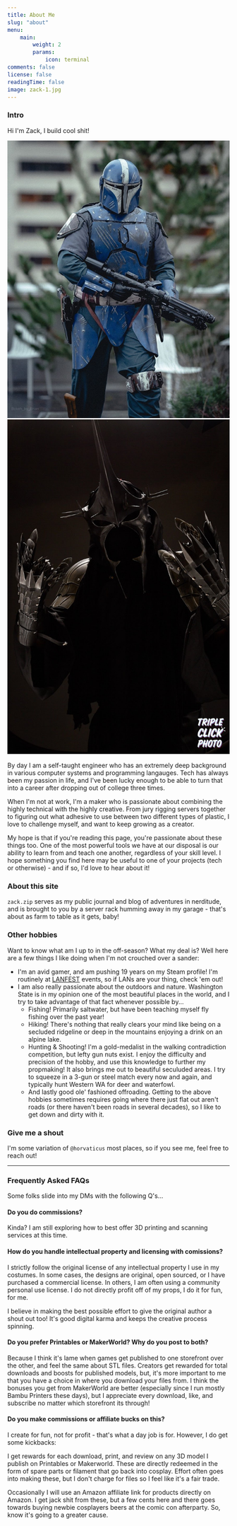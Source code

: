 ```yaml
---
title: About Me
slug: "about"
menu:
    main:
        weight: 2
        params:
            icon: terminal
comments: false
license: false
readingTime: false
image: zack-1.jpg
---
```

### Intro
Hi I'm Zack, I build cool shit!

![Mandalorian v2, by @bokeh_by_brian](458385887_1075457590758824_2149358156074040401_n.jpg) ![Witch King, by @TripleClickPhoto](image.png)

By day I am a self-taught engineer who has an extremely deep background in various computer systems and programming langauges. Tech has always been my passion in life, and I've been lucky enough to be able to turn that into a career after dropping out of college three times.

When I'm not at work, I'm a maker who is passionate about combining the highly technical with the highly creative. From jury rigging servers together to figuring out what adhesive to use between two different types of plastic, I love to challenge myself, and want to keep growing as a creator.

My hope is that if you're reading this page, you're passionate about these things too. One of the most powerful tools we have at our disposal is our ability to learn from and teach one another, regardless of your skill level. I hope something you find here may be useful to one of your projects (tech or otherwise) - and if so, I'd love to hear about it!

### About this site
`zack.zip` serves as my public journal and blog of adventures in nerditude, and is brought to you by a server rack humming away in my garage - that's about as farm to table as it gets, baby!

### Other hobbies
Want to know what am I up to in the off-season? What my deal is?
Well here are a few things I like doing when I'm not crouched over a sander:

- I'm an avid gamer, and am pushing 19 years on my Steam profile! I'm routinely at [LANFEST](https://lanfest.com/) events, so if LANs are your thing, check 'em out!
- I am also really passionate about the outdoors and nature. Washington State is in my opinion one of the most beautiful places in the world, and I try to take advantage of that fact whenever possible by...
    - Fishing! Primarily saltwater, but have been teaching myself fly fishing over the past year!
    - Hiking! There's nothing that really clears your mind like being on a secluded ridgeline or deep in the mountains enjoying a drink on an alpine lake.
    - Hunting & Shooting! I'm a gold-medalist in the walking contradiction competition, but lefty gun nuts exist. I enjoy the difficulty and precision of the hobby, and use this knowledge to further my propmaking! It also brings me out to beautiful seculuded areas. I try to squeeze in a 3-gun or steel match every now and again, and typically hunt Western WA for deer and waterfowl.
    - And lastly good ole' fashioned offroading.  Getting to the above hobbies sometimes requires going where there just flat out aren't roads (or there haven't been roads in several decades), so I like to get down and dirty with it.

### Give me a shout
I'm some variation of `@horvaticus` most places, so if you see me, feel free to reach out!

***

### Frequently Asked FAQs
Some folks slide into my DMs with the following Q's...

#### Do you do commissions?
Kinda? I am still exploring how to best offer 3D printing and scanning services at this time.

#### How do you handle intellectual property and licensing with comissions?
I strictly follow the original license of any intellectual property I use in my costumes. In some cases, the designs are original, open sourced, or I have purchased a commercial license. In others, I am often using a community personal use license. I do not directly profit off of my props, I do it for fun, for me.

I believe in making the best possible effort to give the original author a shout out too! It's good digital karma and keeps the creative process spinning.

#### Do you prefer Printables or MakerWorld? Why do you post to both?
Because I think it's lame when games get published to one storefront over the other, and feel the same about STL files. Creators get rewarded for total downloads and boosts for published models, but, it's more important to me that you have a choice in where you download your files from. I think the bonuses you get from MakerWorld are better (especially since I run mostly Bambu Printers these days), but I appreciate every download, like, and subscribe no matter which storefront its through!

#### Do you make commissions or affiliate bucks on this?
I create for fun, not for profit - that's what a day job is for. However, I do get some kickbacks:

I get rewards for each download, print, and review on any 3D model I publish on Printables or Makerworld. These are directly redeemed in the form of spare parts or filament that go back into cosplay. Effort often goes into making these, but I don't charge for files so I feel like it's a fair trade.

Occasionally I will use an Amazon affiliate link for products directly on Amazon. I get jack shit from these, but a few cents here and there goes towards buying newbie cosplayers beers at the comic con afterparty. So, know it's going to a greater cause.